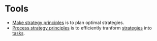 # Tools

* [Make strategy principles](https://github.com/esteem8app/esteem8app.github.io/blob/master/docs/work-the-system/tools/make-strategy-principles.md) is to plan optimal strategies.
* [Process strategy principles](https://github.com/esteem8app/esteem8app.github.io/blob/master/docs/work-the-system/tools/process-strategy-principles.md) is to efficiently tranform [strategies](https://github.com/esteem8app/esteem8app.github.io/tree/master/docs/work-the-system/strategies) into [tasks](https://github.com/esteem8app/esteem8app.github.io/tree/master/docs/todo).
